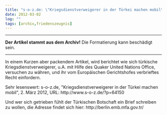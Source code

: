 ```yaml
---
title: "s-o-z.de: \"Kriegsdienstverweigerer in der Türkei machen mobil\""
date: 2012-03-02
log: ""
tags: [archiv,friedenszeugnis]
---
```

<hr><b>Der Artikel stammt aus dem Archiv!</b> Die Formatierung kann beschädigt sein.<hr>
<p>In einem Kurzen aber packendem Artikel, wird berichtet wie sich türkische Kriegsdienstverweigerer, u.A. mit Hilfe des Quaker United Nations Office, versuchen zu währen, und ihr vom Europäischen Gerichtshofes verbrieftes Recht einfordern.  </p>
<!--break-->
<p>Sehr lesenswert: s-o-z.de, "Kriegsdienstverweigerer in der Türkei machen mobil", 2. März 2012, URL: http://www.s-o-z.de/?p=64150 </p>

<p>Und wer sich getrieben fühlt der Türkischen Botschaft ein Brief schreiben zu wollen, die Adresse findet sich hier: http://berlin.emb.mfa.gov.tr/ </p>
